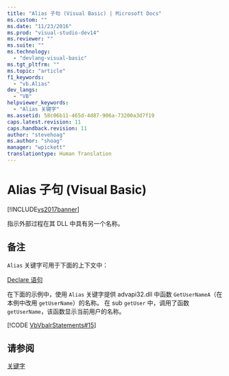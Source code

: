 ```yaml
---
title: "Alias 子句 (Visual Basic) | Microsoft Docs"
ms.custom: ""
ms.date: "11/23/2016"
ms.prod: "visual-studio-dev14"
ms.reviewer: ""
ms.suite: ""
ms.technology: 
  - "devlang-visual-basic"
ms.tgt_pltfrm: ""
ms.topic: "article"
f1_keywords: 
  - "vb.Alias"
dev_langs: 
  - "VB"
helpviewer_keywords: 
  - "Alias 关键字"
ms.assetid: 58c06b11-465d-4d87-906a-73200a3d7f19
caps.latest.revision: 11
caps.handback.revision: 11
author: "stevehoag"
ms.author: "shoag"
manager: "wpickett"
translationtype: Human Translation
---
```

# Alias 子句 (Visual Basic)
[!INCLUDE[vs2017banner](../../../csharp/includes/vs2017banner.md)]

指示外部过程在其 DLL 中具有另一个名称。  
  
## 备注  
 `Alias` 关键字可用于下面的上下文中：  
  
 [Declare 语句](../../../visual-basic/language-reference/statements/declare-statement.md)  
  
 在下面的示例中，使用 `Alias` 关键字提供 advapi32.dll 中函数 `GetUserNameA`（在本例中改用 `getUserName`）的名称。  在 sub `getUser` 中，调用了函数 `getUserName`，该函数显示当前用户的名称。  
  
 [!CODE [VbVbalrStatements#15](../CodeSnippet/VS_Snippets_VBCSharp/VbVbalrStatements#15)]  
  
## 请参阅  
 [关键字](../../../visual-basic/language-reference/keywords/index.md)